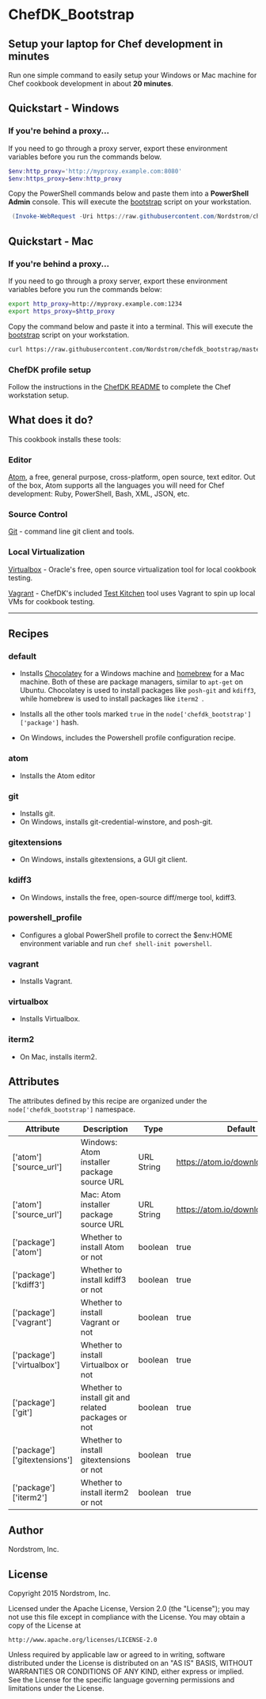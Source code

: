 # ChefDK_Bootstrap
## Setup your laptop for Chef development in minutes

Run one simple command to easily setup your Windows or Mac machine
for Chef cookbook development in about **20 minutes**.

## Quickstart - Windows

### If you're behind a proxy...

If you need to go through a proxy server, export these environment variables before you run the commands below.

```PowerShell
$env:http_proxy='http://myproxy.example.com:8080'
$env:https_proxy=$env:http_proxy
```

Copy the PowerShell commands below and paste them into a **PowerShell Admin** console. This will execute the [bootstrap](https://raw.githubusercontent.com/Nordstrom/chefdk_bootstrap/master/bootstrap.ps1)
script on your workstation.

```PowerShell
 (Invoke-WebRequest -Uri https://raw.githubusercontent.com/Nordstrom/chefdk_bootstrap/master/bootstrap.ps1 -ProxyUseDefaultCredentials -Proxy $env:https_proxy).Content | Invoke-Expression
```


## Quickstart - Mac

### If you're behind a proxy...
If you need to go through a proxy server, export these environment variables before you run the commands below:

```bash
export http_proxy=http://myproxy.example.com:1234
export https_proxy=$http_proxy
```

Copy the command below and paste it into a terminal. This will execute the [bootstrap](https://raw.githubusercontent.com/Nordstrom/chefdk_bootstrap/master/bootstrap.sh) script on your workstation.

```bash
curl https://raw.githubusercontent.com/Nordstrom/chefdk_bootstrap/master/bootstrap.sh | bash
```

### ChefDK profile setup
Follow the instructions in the [ChefDK README](https://github.com/chef/chef-dk#using-chefdk-as-your-primary-development-environment) to complete the Chef workstation setup.

## What does it do?
This cookbook installs these tools:

### Editor
[Atom](https://atom.io), a free, general purpose, cross-platform, open source,
text editor. Out of the box, Atom supports all the languages you will need
for Chef development: Ruby, PowerShell, Bash, XML, JSON, etc.

### Source Control
[Git](http://git-scm.com/) - command line git client and tools.


### Local Virtualization
[Virtualbox](https://www.virtualbox.org/) - Oracle's free, open source virtualization tool for local cookbook testing.

[Vagrant](https://www.vagrantup.com/) - ChefDK's included [Test Kitchen]() tool uses Vagrant to spin up local VMs for cookbook testing.

----

## Recipes

### default
* Installs [Chocolatey](https://chocolatey.org/) for a Windows machine and [homebrew](http://brew.sh) for a Mac machine. Both of these are package managers, similar to `apt-get` on Ubuntu. Chocolatey is used to install packages like `posh-git` and `kdiff3`, while homebrew is used to install packages like `iterm2 `.

* Installs all the other tools marked `true` in the
`node['chefdk_bootstrap']['package']` hash.

* On Windows, includes the Powershell profile configuration recipe.

### atom
* Installs the Atom editor

### git
* Installs git.
* On Windows, installs git-credential-winstore, and posh-git.

### gitextensions
* On Windows, installs gitextensions, a GUI git client.

### kdiff3
* On Windows, installs the free, open-source diff/merge tool, kdiff3.

### powershell_profile
* Configures a global PowerShell profile to correct the $env:HOME environment
variable and run `chef shell-init powershell`.

### vagrant
* Installs Vagrant.

### virtualbox
* Installs Virtualbox.

### iterm2
* On Mac, installs iterm2.

## Attributes

The attributes defined by this recipe are organized under the
`node['chefdk_bootstrap']` namespace.

Attribute | Description | Type   | Default
----------|-------------|--------|--------
['atom']['source_url'] | Windows: Atom installer package source URL | URL String | https://atom.io/download/windows
['atom']['source_url'] | Mac: Atom installer package source URL | URL String | https://atom.io/download/mac
['package']['atom'] | Whether to install Atom or not | boolean | true
['package']['kdiff3'] | Whether to install kdiff3 or not | boolean | true
['package']['vagrant'] | Whether to install Vagrant or not | boolean | true
['package']['virtualbox'] | Whether to install Virtualbox or not | boolean | true
['package']['git'] | Whether to install git and related packages or not | boolean | true
['package']['gitextensions'] | Whether to install gitextensions or not | boolean | true
['package']['iterm2'] | Whether to install iterm2 or not | boolean | true

## Author

Nordstrom, Inc.

## License

Copyright 2015 Nordstrom, Inc.

Licensed under the Apache License, Version 2.0 (the "License");
you may not use this file except in compliance with the License.
You may obtain a copy of the License at

    http://www.apache.org/licenses/LICENSE-2.0

Unless required by applicable law or agreed to in writing, software
distributed under the License is distributed on an "AS IS" BASIS,
WITHOUT WARRANTIES OR CONDITIONS OF ANY KIND, either express or implied.
See the License for the specific language governing permissions and
limitations under the License.
